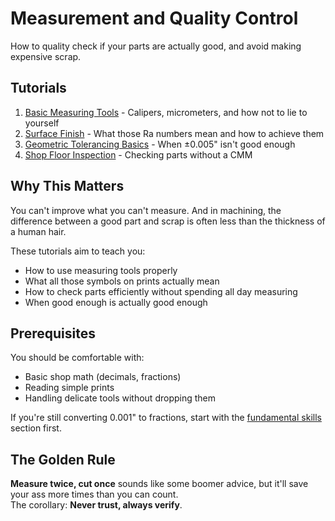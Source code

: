 # Measurement and Quality Control

How to quality check if your parts are actually good, and avoid making
expensive scrap.

## Tutorials

1. [Basic Measuring Tools](./basic_measuring_tools.md) - Calipers,
   micrometers, and how not to lie to yourself
2. [Surface Finish](./surface_finish.md) - What those Ra numbers mean
   and how to achieve them
3. [Geometric Tolerancing Basics](./gdt_basics.md) - When ±0.005"
   isn't good enough
4. [Shop Floor Inspection](./shop_floor_inspection.md) - Checking
   parts without a CMM

## Why This Matters

You can't improve what you can't measure. And in machining, the
difference between a good part and scrap is often less than the
thickness of a human hair.

These tutorials aim to teach you:

- How to use measuring tools properly
- What all those symbols on prints actually mean
- How to check parts efficiently without spending all day measuring
- When good enough is actually good enough

## Prerequisites

You should be comfortable with:

- Basic shop math (decimals, fractions)
- Reading simple prints
- Handling delicate tools without dropping them

If you're still converting 0.001" to fractions, start with the
[fundamental skills](../fundamentals/index.md) section first.

## The Golden Rule

**Measure twice, cut once** sounds like some boomer advice, but it'll
save your ass more times than you can count.  
The corollary: **Never trust, always verify**.
